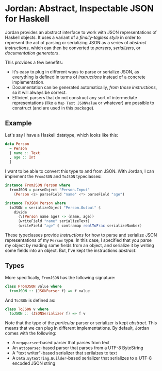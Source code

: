 # Jordan: Abstract, Inspectable JSON for Haskell

Jordan provides an abstract interface to work with JSON representations of Haskell objects.
It uses a variant of a *finally-tagless style* in order to represent the act of parsing or serializing JSON as a series of *abstract instructions*, which can then be converted to *parsers*, *serializers*, or *documentation generators*.

This provides a few benefits:

- It's easy to plug in different ways to parse or serialize JSON, as everything is defined in terms of *instructions* instead of a concrete implementation.
- Documentation can be generated automatically, *from those instructions*, so it will always be correct.
- Efficient parsers that do not construct any sort of intermediate representations (like a `Map Text JSONValue` or whatever) are possible to construct (and are used in this package).

## Example

Let's say I have a Haskell datatype, which looks like this:

```haskell
data Person
  = Person
  { name :: Text
  , age :: Int 
  }
```

I want to be able to convert this type to and from JSON.
With Jordan, I can implement the `FromJSON` and `ToJSON` typeclasses:

```haskell
instance FromJSON Person where
  fromJSON = parseObject "Person.Input"
    (Person <$> parseField "name" <*> parseField "age")

instance ToJSON Person where
  toJSON = serializeObject "Person.Output" $
    divide
      (\(Person name age) -> (name, age))
      (writeField "name" serializeText)
      (writeField "age" $ contramap realToFrac serializeNumber)
```

These typeclasses provide *instructions* for how to parse and serialize JSON representations of my `Person` type.
In this case, I specified that you parse my object by reading some fields from an object, and serialize it by writing some fields into an object.
But, I've kept the instructions *abstract*.

## Types

More specifically, `FromJSON` has the following signature:

```haskell
class FromJSON value where
  fromJSON :: (JSONParser f) => f value
```

And `ToJSON` is defined as:

```haskell
class ToJSON v where
  toJSON :: (JSONSerializer f) => f v
```

Note that the type of the *particular* parser or serializer is kept *abstract*.
This means that we can plug in different implementations.
By default, Jordan comes with the following:

- A `megaparsec`-based parser that parses from text
- An `attoparsec`-based parser that parses from a UTF-8 ByteString
- A "text writer"-based serializer that serilaizes to text
- A `Data.ByteString.Builder`-based serializer that serializes to a UTF-8 encoded JSON string

